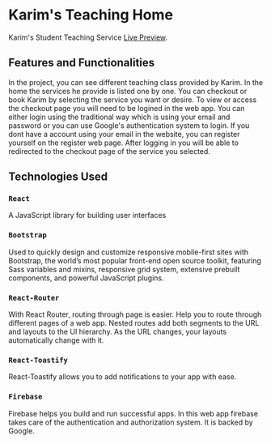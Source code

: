 # Karim's Teaching Home

Karim's Student Teaching Service [Live Preview](https://github.com/facebook/create-react-app).

## Features and Functionalities

In the project, you can see different teaching class provided by Karim. In the home the services he provide is listed one by one. You can checkout or book Karim by selecting the service you want or desire. To view or access the checkout page you will need to be logined in the web app. You can either login using the traditional way which is using your email and password or you can use Google's authentication system to login. If you dont have a account using your email in the website, you can register yourself on the register web page. After logging in you will be able to redirected to the checkout page of the service you selected.

## Technologies Used

### `React`

A JavaScript library for building user interfaces

### `Bootstrap`

Used to quickly design and customize responsive mobile-first sites with Bootstrap, the world’s most popular front-end open source toolkit, featuring Sass variables and mixins, responsive grid system, extensive prebuilt components, and powerful JavaScript plugins.

### `React-Router`

With React Router, routing through page is easier. Help you to route through different pages of a web app. Nested routes add both segments to the URL and layouts to the UI hierarchy. As the URL changes, your layouts automatically change with it.

### `React-Toastify`

React-Toastify allows you to add notifications to your app with ease.

### `Firebase`

Firebase helps you build and run successful apps. In this web app firebase takes care of the authentication and authorization system. It is backed by Google.
